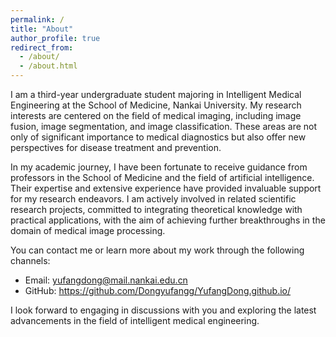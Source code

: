 ```yaml
---
permalink: /
title: "About"
author_profile: true
redirect_from: 
  - /about/
  - /about.html
---
```


I am a third-year undergraduate student majoring in Intelligent Medical Engineering at the School of Medicine, Nankai University. My research interests are centered on the field of medical imaging, including image fusion, image segmentation, and image classification. These areas are not only of significant importance to medical diagnostics but also offer new perspectives for disease treatment and prevention.

In my academic journey, I have been fortunate to receive guidance from professors in the School of Medicine and the field of artificial intelligence. Their expertise and extensive experience have provided invaluable support for my research endeavors. I am actively involved in related scientific research projects, committed to integrating theoretical knowledge with practical applications, with the aim of achieving further breakthroughs in the domain of medical image processing.

You can contact me or learn more about my work through the following channels:
- Email: yufangdong@mail.nankai.edu.cn
- GitHub: https://github.com/Dongyufangg/YufangDong.github.io/

I look forward to engaging in discussions with you and exploring the latest advancements in the field of intelligent medical engineering.

